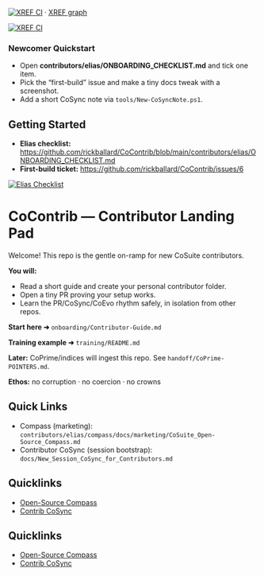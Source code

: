 [![XREF CI](https://github.com/rickballard/CoContrib/actions/workflows/bpoe-asset-xref.yml/badge.svg)](https://github.com/rickballard/CoContrib/actions/workflows/bpoe-asset-xref.yml) · [XREF graph](docs/bpoe/xref-graph.mmd)

[![XREF CI](https://github.com/rickballard/CoContrib/actions/workflows/bpoe-asset-xref.yml/badge.svg)](https://github.com/rickballard/CoContrib/actions/workflows/bpoe-asset-xref.yml)

<!-- QUICKSTART -->
### Newcomer Quickstart
- Open **contributors/elias/ONBOARDING_CHECKLIST.md** and tick one item.
- Pick the “first-build” issue and make a tiny docs tweak with a screenshot.
- Add a short CoSync note via `tools/New-CoSyncNote.ps1`.

<!-- GETTING-STARTED -->
## Getting Started

- **Elias checklist:** https://github.com/rickballard/CoContrib/blob/main/contributors/elias/ONBOARDING_CHECKLIST.md
- **First-build ticket:** https://github.com/rickballard/CoContrib/issues/6

[![Elias Checklist](https://img.shields.io/badge/Elias-Checklist-blue)](https://github.com/rickballard/CoContrib/blob/main/contributors/elias/ONBOARDING_CHECKLIST.md)

# CoContrib — Contributor Landing Pad

Welcome! This repo is the gentle on-ramp for new CoSuite contributors.

**You will:**
- Read a short guide and create your personal contributor folder.
- Open a tiny PR proving your setup works.
- Learn the PR/CoSync/CoEvo rhythm safely, in isolation from other repos.

**Start here ➜** `onboarding/Contributor-Guide.md`

**Training example ➜** `training/README.md`

**Later:** CoPrime/indices will ingest this repo. See `handoff/CoPrime-POINTERS.md`.

**Ethos:** no corruption · no coercion · no crowns



## Quick Links
- Compass (marketing): `contributors/elias/compass/docs/marketing/CoSuite_Open-Source_Compass.md`
- Contributor CoSync (session bootstrap): `docs/New_Session_CoSync_for_Contributors.md`





<!-- XREF
{"title":"CoContrib index","type":"index","repo":"CoContrib","tags":["onboarding","compass"],"depends_on":[".github/workflows/bpoe-here-strings.yml",".github/workflows/bpoe-asset-xref.yml"],"see_also":["docs/CONTRIBUTING.md"]}
XREF -->



## Quicklinks

- [Open-Source Compass](/contributors/elias/compass/docs/marketing/CoSuite_Open-Source_Compass.md)
- [Contrib CoSync](/docs/New_Session_CoSync_for_Contributors.md)


<!-- QUICKLINKS:START -->
## Quicklinks
- [Open-Source Compass](/contributors/elias/compass/docs/marketing/CoSuite_Open-Source_Compass.md)
- [Contrib CoSync](/docs/New_Session_CoSync_for_Contributors.md)
<!-- QUICKLINKS:END -->




